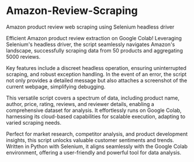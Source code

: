 # Amazon-Review-Scraping
Amazon product review web scraping using Selenium headless driver

Efficient Amazon product review extraction on Google Colab! Leveraging Selenium's headless driver, the script seamlessly navigates Amazon's landscape, successfully scraping data from 50 products and aggregating 5000 reviews.

Key features include a discreet headless operation, ensuring uninterrupted scraping, and robust exception handling. In the event of an error, the script not only provides a detailed message but also attaches a screenshot of the current webpage, simplifying debugging.

This versatile script covers a spectrum of data, including product name, author, price, rating, reviews, and reviewer details, enabling a comprehensive dataset for analysis. It effortlessly runs on Google Colab, harnessing its cloud-based capabilities for scalable execution, adapting to varied scraping needs.

Perfect for market research, competitor analysis, and product development insights, this script unlocks valuable customer sentiments and trends. Written in Python with Selenium, it aligns seamlessly with the Google Colab environment, offering a user-friendly and powerful tool for data analysis.
